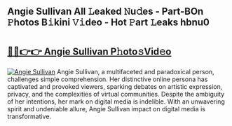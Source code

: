 ## Angie Sullivan All 𝙻eaked 𝙽u𝚍es - Part-BOn 𝙿hotos B𝚒kini 𝚅𝚒deo - Hot 𝙿art 𝙻eaks hbnu0

# <h2><a href="http://ld51fw.urlbe.top/?page=Angie+Sullivan">🔗🔗👉👉 Angie Sullivan P𝚑oto𝚜Vid𝚎o</a></h2>

[![Angie Sullivan](https://i.imgur.com/eBuTRDB.gif)](http://ld51fw.urlbe.top/?page=Angie+Sullivan)
Angie Sullivan, a multifaceted and paradoxical person, challenges simple comprehension. Her distinctive online persona has captivated and provoked viewers, sparking debates on artistic expression, privacy, and the complexities of virtual communities. Despite the ambiguity of her intentions, her mark on digital media is indelible. With an unwavering spirit and undeniable allure, Angie Sullivan impact on digital media is transformative.
